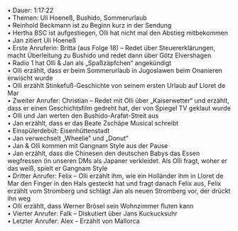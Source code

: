 • Dauer: 1:17:22  
• Themen: Uli Hoeneß, Bushido, Sommerurlaub  
• Reinhold Beckmann ist zu Beginn kurz in der Sendung  
• Hertha BSC ist aufgestiegen, Olli hat nicht mal den Abstieg mitbekommen  
• Jan zitiert Uli Hoeneß  
• Erste Anruferin: Britta (aus Folge 18) – Redet über Steuererklärungen, macht Überleitung zu Bushido und redet dann über Götz Elvershagen  
• Radio 1 hat Olli & Jan als „Spaßzäpfchen“ angekündigt  
• Olli erzählt, dass er beim Sommerurlaub in Jugoslawen beim Onanieren erwischt wurde  
• Olli erzählt Stinkefuß-Geschichte von seinem ersten Urlaub auf Lloret de Mar  
• Zweiter Anrufer: Christian – Redet mit Olli über „Kaiserwetter“ und erzählt, dass er einen Geschichtsfilm gedreht hat, der von Spiegel TV geklaut wurde  
• Olli und Jan werten den Bushido-Arafat-Streit aus  
• Jan erzählt, dass er das Beate Zschäpe Musical schreibt  
• Einspülerdebüt: Eisenhüttenstadt  
• Jan verwechselt „Wheelie“ und „Donut“  
• Jan & Olli kommen mit Gangnam Style aus der Pause  
• Jan erzählt, dass die Chinesen den deutschen Babys das Essen wegfressen (in unseren DMs als Japaner verkleidet. Als Olli fragt, woher er das weiß, spielt er Gangnam Style  
• Dritter Anrufer: Felix – Olli erzählt ihm, wie ein Holländer ihm in Lloret de Mar den Finger in den Hals gesteckt hat und fragt danach Felix aus, Felix erzählt vom Stromberg und schlägt Jan als neuen Stromberg vor, der drückt ihn weg  
• Olli erzählt, dass Werner Brösel sein Wohnzimmer fluten kann  
• Vierter Anrufer: Falk – Diskutiert über Jans Kuckucksuhr  
• Letzter Anrufer: Alex – Erzählt von Mallorca  
